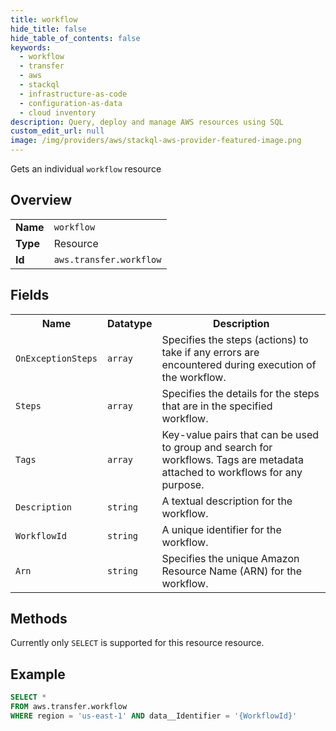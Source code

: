 ```yaml
---
title: workflow
hide_title: false
hide_table_of_contents: false
keywords:
  - workflow
  - transfer
  - aws
  - stackql
  - infrastructure-as-code
  - configuration-as-data
  - cloud inventory
description: Query, deploy and manage AWS resources using SQL
custom_edit_url: null
image: /img/providers/aws/stackql-aws-provider-featured-image.png
---
```

Gets an individual <code>workflow</code> resource

## Overview
<table><tbody>
<tr><td><b>Name</b></td><td><code>workflow</code></td></tr>
<tr><td><b>Type</b></td><td>Resource</td></tr>
<tr><td><b>Id</b></td><td><code>aws.transfer.workflow</code></td></tr>
</tbody></table>

## Fields
<table><tbody>
<tr><th>Name</th><th>Datatype</th><th>Description</th></tr>
<tr><td><code>OnExceptionSteps</code></td><td><code>array</code></td><td>Specifies the steps (actions) to take if any errors are encountered during execution of the workflow.</td></tr><tr><td><code>Steps</code></td><td><code>array</code></td><td>Specifies the details for the steps that are in the specified workflow.</td></tr><tr><td><code>Tags</code></td><td><code>array</code></td><td>Key-value pairs that can be used to group and search for workflows. Tags are metadata attached to workflows for any purpose.</td></tr><tr><td><code>Description</code></td><td><code>string</code></td><td>A textual description for the workflow.</td></tr><tr><td><code>WorkflowId</code></td><td><code>string</code></td><td>A unique identifier for the workflow.</td></tr><tr><td><code>Arn</code></td><td><code>string</code></td><td>Specifies the unique Amazon Resource Name (ARN) for the workflow.</td></tr>
</tbody></table>

## Methods
Currently only <code>SELECT</code> is supported for this resource resource.

## Example
```sql
SELECT * 
FROM aws.transfer.workflow
WHERE region = 'us-east-1' AND data__Identifier = '{WorkflowId}'
```
